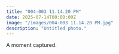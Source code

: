 ```yaml
---
title: "004-003 11.14.20 PM"
date: 2025-07-14T00:00:00Z
image: "/images/004-003 11.14.20 PM.jpg"
description: "Untitled photo."
---
```


A moment captured.
